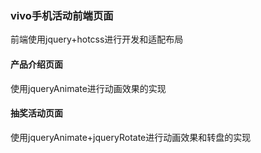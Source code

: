 ### vivo手机活动前端页面
前端使用jquery+hotcss进行开发和适配布局
#### 产品介绍页面
使用jqueryAnimate进行动画效果的实现
#### 抽奖活动页面
使用jqueryAnimate+jqueryRotate进行动画效果和转盘的实现